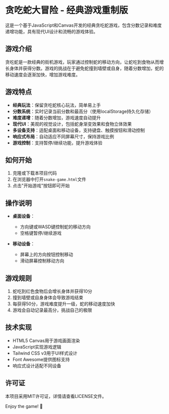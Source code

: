 # 贪吃蛇大冒险 - 经典游戏重制版

这是一个基于JavaScript和Canvas开发的经典贪吃蛇游戏，包含分数记录和难度递增功能，具有现代UI设计和流畅的游戏体验。

## 游戏介绍

贪吃蛇是一款经典的街机游戏，玩家通过控制蛇的移动方向，让蛇吃到食物从而增长身体并获得分数。游戏的挑战在于避免蛇撞到墙壁或自身，随着分数增加，蛇的移动速度会逐渐加快，增加游戏难度。

## 游戏特点

- **经典玩法**：保留贪吃蛇核心玩法，简单易上手
- **分数系统**：实时记录当前分数和最高分（使用localStorage持久化存储）
- **难度递增**：随着分数增加，游戏速度自动提升
- **现代UI**：美观的视觉设计，包括蛇身渐变效果和食物立体效果
- **多设备支持**：适配桌面和移动设备，支持键盘、触摸按钮和滑动控制
- **响应式布局**：自动适应不同屏幕尺寸，保持游戏比例
- **游戏控制**：支持暂停/继续功能，提升游戏体验

## 如何开始

1. 克隆或下载本项目代码
2. 在浏览器中打开`snake-game.html`文件
3. 点击"开始游戏"按钮即可开始

## 操作说明

- **桌面设备**：
  - 方向键或WASD键控制蛇的移动方向
  - 空格键暂停/继续游戏

- **移动设备**：
  - 屏幕上的方向按钮控制移动
  - 滑动屏幕控制移动方向

## 游戏规则

1. 蛇吃到红色食物后会增长身体并获得10分
2. 撞到墙壁或自身身体会导致游戏结束
3. 每获得50分，游戏难度提升一级，蛇的移动速度加快
4. 游戏会自动记录最高分，挑战自己的极限

## 技术实现

- HTML5 Canvas用于游戏画面渲染
- JavaScript实现游戏逻辑
- Tailwind CSS v3用于UI样式设计
- Font Awesome提供图标支持
- 响应式设计适配不同设备


## 许可证

本项目采用MIT许可证，详情请查看LICENSE文件。

 Enjoy the game! 🐍
